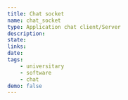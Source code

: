 ```yaml
---
title: Chat socket
name: chat_socket
type: Application chat client/Server
description:
state:
links:
date:
tags: 
    - universitary
    - software
    - chat
demo: false
---
```

